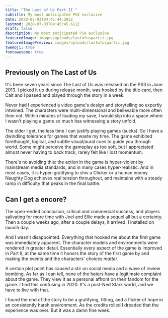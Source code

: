 ```yaml
---
title: "The Last of Us Part II "
subtitle: My most anticipated PS4 exclusive
date: 2020-07-03T04:45:44.283Z
lastmod: 2020-07-03T04:45:45.611Z
draft: false
description: My most anticipated PS4 exclusive
featuredImage: images/uploads/lastofuspartii.jpg
featuredImagePreview: images/uploads/lastofuspartii.jpg
twemoji: true
fontawesome: true
---
```

## Previously on The Last of Us

It's been seven years since The Last of Us was released on the PS3 in June 2013. I picked it up during release month, was hooked by the title card, then Cait and I passed and played through the story in a week. 

Never had I experienced a video game's design and storytelling so expertly intwined. The characters were multi-dimensional and believable more often then not. Within minutes of loading my save, I would slip into a space where I wasn't playing a game so much has witnessing a story unfold. 

The older I get, the less time I can justify playing games (sucks). So I have a dwindling tolerance for games that waste my time. The game exhibited forethought, logical, and subtle visual/aural cues to guide you through world. Some might perceive the gameplay as too soft, but I appreciated almost never having to back track, rarely felt like I lost momentum.

There's no avoiding this: the action in the game is hyper-violent by mainstream media standards, and in many cases hyper-realistic. And in most cases, it is hyper-gratifying to shiv a Clicker or a human enemy. Naughty Dog achieves real tension throughout, and maintains with a steady ramp in difficulty that peaks in the final battle.

## Can I get a encore?

The open-ended conclusion, critical and commercial success, and players salivating for more time with Joel and Ellie made a sequel all but a certainty. Then a couple weeks ago, after a couple delays, it arrived. I installed on launch day.

And I wasn't disappointed. Everything that hooked me about the first game was immediately apparent. The character models and environments were rendered in greater detail. Essentially every aspect of the game is improved in Part II; at the same time it honors the story of the first game by and making the events and the characters' choices *matter*.

A certain plot point has caused a stir on social media and a wave of review bombing. As far as I can tell, none of the haters have a legitimate complaint about the game. They view it as a personal affront on their fandom for the game. I find this confusing in 2020. It's a post-Ned Stark world, and we have to live with that. 

I found the end of the story to be a gratifying, fitting, and a flicker of hope in an consistently harsh environment. As the credits rolled I dreaded that the experience was over. But it was a damn fine week.